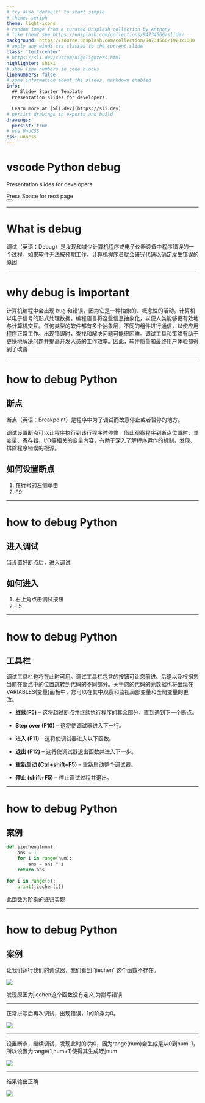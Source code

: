 ```yaml
---
# try also 'default' to start simple
# theme: seriph
theme: light-icons
# random image from a curated Unsplash collection by Anthony
# like them? see https://unsplash.com/collections/94734566/slidev
background: https://source.unsplash.com/collection/94734566/1920x1080
# apply any windi css classes to the current slide
class: 'text-center'
# https://sli.dev/custom/highlighters.html
highlighter: shiki
# show line numbers in code blocks
lineNumbers: false
# some information about the slides, markdown enabled
info: |
  ## Slidev Starter Template
  Presentation slides for developers.

  Learn more at [Sli.dev](https://sli.dev)
# persist drawings in exports and build
drawings:
  persist: true
# use UnoCSS
css: unocss
---
```


# vscode Python debug

Presentation slides for developers

<div class="pt-12">
  <span @click="$slidev.nav.next" class="px-2 py-1 rounded cursor-pointer" hover="bg-white bg-opacity-10">
    Press Space for next page <carbon:arrow-right class="inline"/>
  </span>
</div>

<div class="abs-br m-6 flex gap-2">
  <button @click="$slidev.nav.openInEditor()" title="Open in Editor" class="text-xl icon-btn opacity-50 !border-none !hover:text-white">
    <carbon:edit />
  </button>
  <a href="https://github.com/slidevjs/slidev" target="_blank" alt="GitHub"
    class="text-xl icon-btn opacity-50 !border-none !hover:text-white">
    <carbon-logo-github />
  </a>
</div>

<!--
The last comment block of each slide will be treated as slide notes. It will be visible and editable in Presenter Mode along with the slide. [Read more in the docs](https://sli.dev/guide/syntax.html#notes)
-->

---

# What is debug

调试（英语：Debug）是发现和减少计算机程序或电子仪器设备中程序错误的一个过程。如果软件无法按预期工作，计算机程序员就会研究代码以确定发生错误的原因  

---

# why debug is important

计算机编程中会出现 bug 和错误，因为它是一种抽象的、概念性的活动。计算机以电子信号的形式处理数据。编程语言将这些信息抽象化，以便人类能够更有效地与计算机交互。任何类型的软件都有多个抽象层，不同的组件进行通信，以使应用程序正常工作。出现错误时，查找和解决问题可能很困难。调试工具和策略有助于更快地解决问题并提高开发人员的工作效率。因此，软件质量和最终用户体验都得到了改善

---

# how to debug Python

## 断点

断点（英语：Breakpoint）是程序中为了调试而故意停止或者暂停的地方。

调试设置断点可以让程序执行到该行程序时停住，借此观察程序到断点位置时，其变量、寄存器、I/O等相关的变量内容，有助于深入了解程序运作的机制，发现、排除程序错误的根源。

## 如何设置断点

1. 在行号的左侧单击
2. F9

---

# how to debug Python

## 进入调试

当设置好断点后，进入调试

## 如何进入

1. 右上角点击调试按钮
2. F5
   
---

# how to debug Python

## 工具栏

调试工具栏也将在此时可用。调试工具栏包含的按钮可让您前进、后退以及根据您当前在断点中的位置跳转到代码的不同部分。关于您的代码的元数据也将出现在VARIABLES(变量)面板中，您可以在其中观察和监视局部变量和全局变量的更改。

* __继续(F5)__ – 这将越过断点并继续执行程序的其余部分，直到遇到下一个断点。

* __Step over (F10)__ – 这将使调试器进入下一行。

* __进入 (F11)__ – 这将使调试器进入以下函数。

* __退出 (F12)__ – 这将使调试器退出函数并进入下一步。

* __重新启动 (Ctrl+shift+F5)__ – 重新启动整个调试器。

* __停止 (shift+F5)__ – 停止调试过程并退出。

---

# how to debug Python

## 案例

```py
def jiecheng(num):
    ans = 1
    for i in range(num):
        ans = ans * i
    return ans

for i in range(5):
    print(jiechen(i))
```
此函数为阶乘的递归实现

---

# how to debug Python

## 案例

让我们运行我们的调试器，我们看到 'jiechen' 这个函数不存在。

![](/debug4.png)

发现原因为jiechen这个函数没有定义,为拼写错误

---

正常拼写后再次调试，出现错误，1的阶乘为0。

<img src = "/debug6.png" class = "h-100 mx-auto">

---

设置断点，继续调试，发现此时的i为0，因为range(num)会生成是从0到num-1，所以设置为range(1,num+1)使得其生成1到num

<img src = "/debug7.png" class = "h-100 mx-auto">

---

结果输出正确

<img src = "/debug8.png" class = "h-100 mx-auto">





